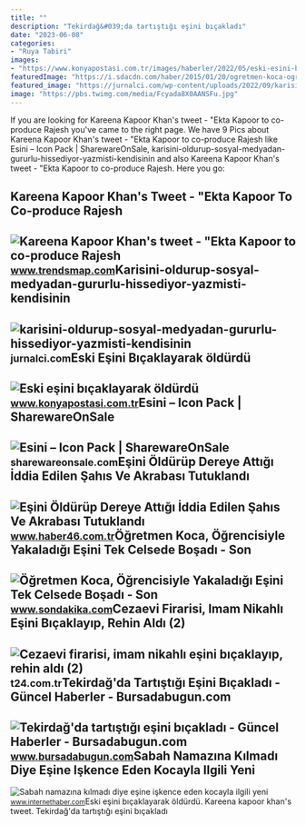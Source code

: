 ```yaml
---
title: ""
description: "Tekirdağ&#039;da tartıştığı eşini bıçakladı"
date: "2023-06-08"
categories:
- "Ruya Tabiri"
images:
- "https://www.konyapostasi.com.tr/images/haberler/2022/05/eski-esini-bicaklayarak-oldurdu-1651536042.jpg"
featuredImage: "https://i.sdacdn.com/haber/2015/01/20/ogretmen-koca-ogrencisiyle-yakaladigi-esini-t-6884906_x_osd.jpg"
featured_image: "https://jurnalci.com/wp-content/uploads/2022/09/karisini-oldurup-sosyal-medyadan-gururlu-hissediyor-yazmisti-kendisinin-esini-aldattigi-ortaya-cikti-JuMzzhCv.jpg"
image: "https://pbs.twimg.com/media/Fcyada8X0AANSFu.jpg"
---
```


If you are looking for Kareena Kapoor Khan's tweet - "Ekta Kapoor to co-produce Rajesh you've came to the right page. We have 9 Pics about Kareena Kapoor Khan's tweet - "Ekta Kapoor to co-produce Rajesh like Esini – Icon Pack | SharewareOnSale, karisini-oldurup-sosyal-medyadan-gururlu-hissediyor-yazmisti-kendisinin and also Kareena Kapoor Khan's tweet - "Ekta Kapoor to co-produce Rajesh. Here you go:

Kareena Kapoor Khan's Tweet - "Ekta Kapoor To Co-produce Rajesh
---------------------------------------------------------------

 ![Kareena Kapoor Khan's tweet - "Ekta Kapoor to co-produce Rajesh](https://pbs.twimg.com/media/Fcyada8X0AANSFu.jpg) <small>www.trendsmap.com</small>Karisini-oldurup-sosyal-medyadan-gururlu-hissediyor-yazmisti-kendisinin
-----------------------------------------------------------------------

 ![karisini-oldurup-sosyal-medyadan-gururlu-hissediyor-yazmisti-kendisinin](https://jurnalci.com/wp-content/uploads/2022/09/karisini-oldurup-sosyal-medyadan-gururlu-hissediyor-yazmisti-kendisinin-esini-aldattigi-ortaya-cikti-JuMzzhCv.jpg) <small>jurnalci.com</small>Eski Eşini Bıçaklayarak öldürdü
-------------------------------

 ![Eski eşini bıçaklayarak öldürdü](https://www.konyapostasi.com.tr/images/haberler/2022/05/eski-esini-bicaklayarak-oldurdu-1651536042.jpg) <small>www.konyapostasi.com.tr</small>Esini – Icon Pack | SharewareOnSale
-----------------------------------

 ![Esini – Icon Pack | SharewareOnSale](https://play-lh.googleusercontent.com/VOGLiDNrgKv0JdbinSGE5zEYW0xdzRIXLEJz0tvTCnfIjA3hJNOCe7r3j8P0RDDaAwY=w240-h480) <small>sharewareonsale.com</small>Eşini Öldürüp Dereye Attığı İddia Edilen Şahıs Ve Akrabası Tutuklandı
---------------------------------------------------------------------

 ![Eşini Öldürüp Dereye Attığı İddia Edilen Şahıs Ve Akrabası Tutuklandı](https://haber46comtr.teimg.com/haber46-com-tr/images/haberler/2016/06/esini_oldurup_dereye_attigi_iddia_edilen_sahis_ve_akrabasi_tutuklandi.jpg) <small>www.haber46.com.tr</small>Öğretmen Koca, Öğrencisiyle Yakaladığı Eşini Tek Celsede Boşadı - Son
---------------------------------------------------------------------

 ![Öğretmen Koca, Öğrencisiyle Yakaladığı Eşini Tek Celsede Boşadı - Son](https://i.sdacdn.com/haber/2015/01/20/ogretmen-koca-ogrencisiyle-yakaladigi-esini-t-6884906_x_osd.jpg) <small>www.sondakika.com</small>Cezaevi Firarisi, Imam Nikahlı Eşini Bıçaklayıp, Rehin Aldı (2)
---------------------------------------------------------------

 ![Cezaevi firarisi, imam nikahlı eşini bıçaklayıp, rehin aldı (2)](https://media-cdn.t24.com.tr/media/stories/2018/05/raw_cezaevi-firarisi-imam-nikahli-esini-bicaklayip-rehin-aldi-2_943527713.jpg) <small>t24.com.tr</small>Tekirdağ'da Tartıştığı Eşini Bıçakladı - Güncel Haberler - Bursadabugun.com
---------------------------------------------------------------------------

 ![Tekirdağ'da tartıştığı eşini bıçakladı - Güncel Haberler - Bursadabugun.com](https://images.bursadabugun.com/haber/2022/08/29/1540220-tekirdag-da-tartistigi-esini-bicakladi-630cfd9c774b1.jpg) <small>www.bursadabugun.com</small>Sabah Namazına Kılmadı Diye Eşine Işkence Eden Kocayla Ilgili Yeni
------------------------------------------------------------------

 ![Sabah namazına kılmadı diye eşine işkence eden kocayla ilgili yeni](https://i.internethaber.com/storage/files/images/2019/12/09/kocaeli-cezaevinden-cikan-esini-g-595y.jpg) <small>www.internethaber.com</small>Eski eşini bıçaklayarak öldürdü. Kareena kapoor khan's tweet. Tekirdağ'da tartıştığı eşini bıçakladı
